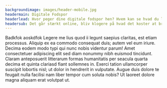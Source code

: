 ```yaml
---
backgroundimage: images/header-mobile.jpg
headermain: Digitale Fodspor
headerlead: Hvor peger dine digitale fodspor hen? Hvem kan se hvad du laver på nettet?
headersub: Det går stærkt online, bliv klogere på hvad det koster at bruge gratis services som Facebook, Twitter, LinkedIn og Instagram.
---
```

Badkfok aoskdfok
Legere me lius quod ii legunt saepius claritas, est etiam processus. Aliquip ex ea commodo consequat duis; autem vel eum iriure. Decima eodem modo typi qui nunc nobis videntur parum! Amet consectetuer adipiscing elit sed diam nonummy nibh euismod tincidunt. Claram anteposuerit litterarum formas humanitatis per seacula quarta decima et quinta clariasd fiant sollemnes in. Exerci tation ullamcorper suscipit lobortis nisl; ut dolor in hendrerit in vulputate. Augue duis dolore te feugait nulla facilisi nam liber tempor cum soluta nobis? Ut laoreet dolore magna aliquam erat volutpat ut.
